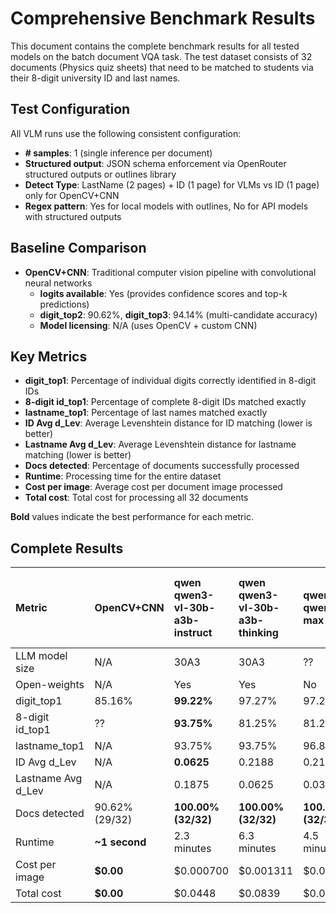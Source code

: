 # Comprehensive Benchmark Results

This document contains the complete benchmark results for all tested models on the batch document VQA task. The test dataset consists of 32 documents (Physics quiz sheets) that need to be matched to students via their 8-digit university ID and last names.

## Test Configuration

All VLM runs use the following consistent configuration:
- **# samples**: 1 (single inference per document)
- **Structured output**: JSON schema enforcement via OpenRouter structured outputs or outlines library
- **Detect Type**: LastName (2 pages) + ID (1 page) for VLMs vs ID (1 page) only for OpenCV+CNN
- **Regex pattern**: Yes for local models with outlines, No for API models with structured outputs

## Baseline Comparison

- **OpenCV+CNN**: Traditional computer vision pipeline with convolutional neural networks
  - **logits available**: Yes (provides confidence scores and top-k predictions)
  - **digit_top2**: 90.62%, **digit_top3**: 94.14% (multi-candidate accuracy)
  - **Model licensing**: N/A (uses OpenCV + custom CNN)

## Key Metrics

- **digit_top1**: Percentage of individual digits correctly identified in 8-digit IDs
- **8-digit id_top1**: Percentage of complete 8-digit IDs matched exactly
- **lastname_top1**: Percentage of last names matched exactly  
- **ID Avg d_Lev**: Average Levenshtein distance for ID matching (lower is better)
- **Lastname Avg d_Lev**: Average Levenshtein distance for lastname matching (lower is better)
- **Docs detected**: Percentage of documents successfully processed
- **Runtime**: Processing time for the entire dataset
- **Cost per image**: Average cost per document image processed
- **Total cost**: Total cost for processing all 32 documents

**Bold** values indicate the best performance for each metric.

## Complete Results


| **Metric** | **OpenCV+CNN** | **qwen**<br>qwen3-vl-30b-a3b-instruct | **qwen**<br>qwen3-vl-30b-a3b-thinking | **qwen**<br>qwen-vl-max | **qwen**<br>qwen3-vl-235b-a22b-thinking | **qwen**<br>qwen3-vl-235b-a22b-instruct | **qwen**<br>qwen-2.5-vl-7b-instruct | **qwen**<br>qwen2.5-vl-32b-instruct | **google**<br>gemini-2.5-flash-preview-09-2025 | **google**<br>gemini-2.5-flash-lite-preview-09-2025 | **google**<br>gemini-2.5-pro | **google**<br>gemini-2.5-flash-lite | **google**<br>gemma-3-27b-it | **google**<br>gemma-3-4b-it | **google**<br>gemini-2.5-flash | **anthropic**<br>claude-sonnet-4.5 | **anthropic**<br>claude-sonnet-4 | **openai**<br>gpt-5-chat | **openai**<br>gpt-5-mini | **openai**<br>gpt-5-nano | **amazon**<br>nova-lite-v1 | **microsoft**<br>phi-4-multimodal-instruct | **bytedance**<br>ui-tars-1.5-7b | **meta-llama**<br>llama-4-maverick | **moonshotai**<br>kimi-vl-a3b-thinking:free | **z-ai**<br>glm-4.5v |
|:---|:---|:---|:---|:---|:---|:---|:---|:---|:---|:---|:---|:---|:---|:---|:---|:---|:---|:---|:---|:---|:---|:---|:---|:---|:---|:---|
| LLM model size | N/A | 30A3 | 30A3 | ?? | 235A22 | 235A22 | 7B | 32B | ?? | ?? | ?? | ?? | 27B | 4B | ?? | ?? | ?? | ?? | ?? | ?? | ?? | 5.6B | 7B | 400A17 | 16A3 | 106A12 |
| Open-weights | N/A | Yes | Yes | No | Yes | Yes | Yes | Yes | No | No | No | No | Yes | Yes | No | No | No | No | No | No | No | Yes | Yes | Yes | Yes | Yes |
| digit_top1 | 85.16% | **99.22%** | 97.27% | 97.27% | 94.53% | 97.66% | 82.08% | 96.09% | 98.05% | 97.66% | **99.22%** | **99.22%** | 89.45% | 75.00% | 98.83% | 82.81% | 84.77% | 89.84% | 98.83% | 96.48% | 89.06% | 71.48% | 96.48% | 89.84% | 85.94% | 93.36% |
| 8-digit id_top1 | ?? | **93.75%** | 81.25% | 81.25% | 78.12% | 84.38% | 76.67% | 84.38% | 84.38% | 84.38% | **93.75%** | **93.75%** | 65.62% | 40.62% | 90.62% | 40.62% | 37.50% | 62.50% | 90.62% | 78.12% | 75.00% | 40.62% | 84.38% | 56.25% | 50.00% | 78.12% |
| lastname_top1 | N/A | 93.75% | 93.75% | 96.88% | **100.00%** | 96.88% | **100.00%** | **100.00%** | 96.88% | 96.88% | 96.88% | 93.75% | **100.00%** | 90.62% | 96.88% | 93.75% | **100.00%** | **100.00%** | 96.88% | 90.62% | 96.88% | **100.00%** | 96.88% | 93.75% | 96.88% | **100.00%** |
| ID Avg d_Lev | N/A | **0.0625** | 0.2188 | 0.2188 | 0.4688 | 0.1875 | 1.6333 | 0.1562 | 0.1562 | 0.1875 | **0.0625** | **0.0625** | 0.5000 | 0.9688 | 0.0938 | 1.0000 | 1.0938 | 0.5312 | 0.0938 | 0.2188 | 0.3750 | 1.2188 | 0.1562 | 0.5312 | 0.9062 | 0.2188 |
| Lastname Avg d_Lev | N/A | 0.1875 | 0.0625 | 0.0312 | **0.0000** | 0.0312 | **0.0000** | **0.0000** | 0.0312 | 0.0312 | 0.0312 | 0.0625 | **0.0000** | 0.1250 | 0.0312 | 0.0938 | **0.0000** | **0.0000** | 0.0312 | 0.1250 | 0.0312 | **0.0000** | 0.0312 | 0.0938 | 0.0938 | **0.0000** |
| Docs detected | 90.62% (29/32) | **100.00% (32/32)** | **100.00% (32/32)** | **100.00% (32/32)** | **100.00% (32/32)** | **100.00% (32/32)** | 93.75% (30/32) | **100.00% (32/32)** | **100.00% (32/32)** | **100.00% (32/32)** | **100.00% (32/32)** | **100.00% (32/32)** | **100.00% (32/32)** | **100.00% (32/32)** | **100.00% (32/32)** | **100.00% (32/32)** | **100.00% (32/32)** | **100.00% (32/32)** | **100.00% (32/32)** | **100.00% (32/32)** | **100.00% (32/32)** | **100.00% (32/32)** | **100.00% (32/32)** | **100.00% (32/32)** | **100.00% (32/32)** | **100.00% (32/32)** |
| Runtime | **~1 second** | 2.3 minutes | 6.3 minutes | 4.5 minutes | 13.9 minutes | 4.5 minutes | 6.8 minutes | 2.3 minutes | 4.4 minutes | 4.4 minutes | 8.0 minutes | 2.3 minutes | 2.6 minutes | 2.0 minutes | 2.7 minutes | 5.4 minutes | 3.5 minutes | 2.8 minutes | 8.3 minutes | 10.5 minutes | 1.7 minutes | 2.1 minutes | 1.8 minutes | 2.0 minutes | 9.5 minutes | 6.2 minutes |
| Cost per image | **$0.00** | $0.000700 | $0.001311 | $0.001415 | $0.002376 | $0.000786 | $0.000081 | $0.002605 | $0.000418 | $0.000117 | $0.007125 | $0.000214 | $0.000054 | $0.000010 | $0.000695 | $0.005646 | $0.005567 | $0.001260 | $0.001115 | $0.000463 | $0.000114 | $0.000025 | $0.000293 | $0.000539 | **$0.000000** | $0.002057 |
| Total cost | **$0.00** | $0.0448 | $0.0839 | $0.0906 | $0.1521 | $0.0503 | $0.0039 | $0.1667 | $0.0267 | $0.0075 | $0.4560 | $0.0137 | $0.0035 | $0.0007 | $0.0445 | $0.3614 | $0.3563 | $0.0807 | $0.0714 | $0.0297 | $0.0073 | $0.0016 | $0.0187 | $0.0345 | **$0.0000** | $0.1316 |